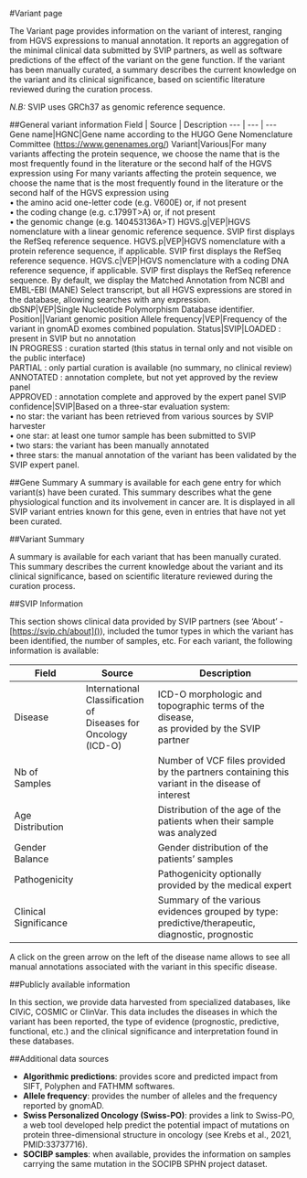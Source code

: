 #Variant page				

The Variant page provides information on the variant of interest, ranging from HGVS expressions to manual annotation. It reports an aggregation of the minimal clinical data submitted by SVIP partners, as well as software predictions of the effect of the variant on the gene function. If the variant has been manually curated, a summary describes the current knowledge on the variant and its clinical significance, based on scientific literature reviewed during the curation process.

_N.B:_ SVIP uses GRCh37 as genomic reference sequence.

##General variant information
Field |	Source |	Description
--- | --- | ---
Gene name|HGNC|Gene name according to the HUGO Gene Nomenclature Committee (https://www.genenames.org/)
Variant|Various|For many variants affecting the protein sequence, we choose the name that is the most frequently found in the literature or the second half of the HGVS expression using For many variants affecting the protein sequence, we choose the name that is the most frequently found in the literature or the second half of the HGVS expression using<br>• the amino acid one-letter code (e.g. V600E) or, if not present<br>• the coding change (e.g. c.1799T>A) or, if not present <br>• the genomic change (e.g. 140453136A>T)
HGVS.g|VEP|HGVS nomenclature with a linear genomic reference sequence. SVIP first displays the RefSeq reference sequence. 
HGVS.p|VEP|HGVS nomenclature with a protein reference sequence, if applicable. SVIP first displays the RefSeq reference sequence.
HGVS.c|VEP|HGVS nomenclature with a coding DNA reference sequence, if applicable. SVIP first displays the RefSeq reference sequence. By default, we display the Matched Annotation from NCBI and EMBL-EBI (MANE) Select transcript, but all HGVS expressions are stored in the database, allowing searches with any expression.  
dbSNP|VEP|Single Nucleotide Polymorphism Database identifier.
Position||Variant genomic position
Allele frequency|VEP|Frequency of the variant in gnomAD exomes combined population.
Status|SVIP|LOADED : present in SVIP but no annotation<br>IN PROGRESS : curation started  (this status in ternal only and not visible on the public interface)<br>PARTIAL : only partial curation is available (no summary, no clinical review)<br>ANNOTATED : annotation complete, but not yet approved by the review panel<br>APPROVED : annotation complete and approved by the expert panel
SVIP confidence|SVIP|Based on a three-star evaluation system:<br>• no star: the variant has been retrieved from various sources by SVIP harvester<br>• one star: at least one tumor sample has been submitted to SVIP <br>•	two stars: the variant has been manually annotated<br>• three stars: the manual annotation of the variant has been validated by the SVIP expert panel.

##Gene Summary
A summary is available for each gene entry for which variant(s) have been curated. This summary describes what the gene physiological function and its involvement in cancer are. It is displayed in all SVIP variant entries known for this gene, even in entries that have not yet been curated.	
				
##Variant Summary	
			
A summary is available for each variant that has been manually curated. This summary describes the current knowledge about the variant and its clinical significance, based on scientific literature reviewed during the curation process.  	
				
##SVIP Information	
			
This section shows clinical data provided by SVIP partners (see ‘About’ - [https://svip.ch/about]()), included the tumor types in which the variant has been identified, the number of samples, etc.
For each variant, the following information is available:

Field|Source|Description
--- | --- | ---
Disease | International<br> Classification of<br> Diseases for Oncology<br> (ICD-O)|ICD-O morphologic and topographic terms of the disease,<br> as provided by the SVIP partner
Nb of Samples | | Number of VCF files provided by the partners containing this variant in the disease of interest
Age Distribution ||Distribution of the age of the patients when their sample was analyzed
Gender Balance ||Gender distribution of the patients’ samples
Pathogenicity ||Pathogenicity optionally provided by the medical expert
Clinical Significance||Summary of the various evidences grouped by type:<br> predictive/therapeutic, diagnostic, prognostic

A click on the green arrow on the left of the disease name allows to see all manual annotations associated with the variant in this specific disease.

##Publicly available information

In this section, we provide data harvested from specialized databases, like  CIViC, COSMIC or ClinVar. This data includes the diseases in which the variant has been reported, the type of evidence (prognostic, predictive, functional, etc.) and the clinical significance and interpretation found in these databases.

##Additional data sources	
				
- **Algorithmic predictions**:  provides score and predicted impact from SIFT, Polyphen and FATHMM softwares.
- **Allele frequency**: provides the number of alleles and the frequency reported by gnomAD.
- **Swiss Personalized Oncology (Swiss-PO)**:  provides a link to Swiss-PO, a web tool developed help predict the potential impact of mutations on protein three-dimensional structure in oncology (see Krebs et al., 2021, PMID:33737716).	
- **SOCIBP samples**: 	when available, provides the information on samples carrying the same mutation in the SOCIPB SPHN project dataset.